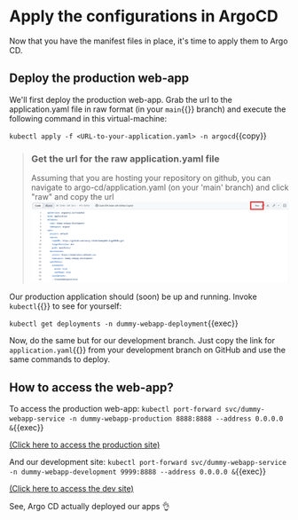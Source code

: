 # Apply the configurations in ArgoCD
Now that you have the manifest files in place, it's time to apply them to Argo CD.

## Deploy the production web-app
We'll first deploy the production web-app. Grab the url to the application.yaml file in raw format (in your `main`{{}} branch) and execute the following command in this virtual-machine:

`kubectl apply -f <URL-to-your-application.yaml> -n argocd`{{copy}}

> ### Get the url for the raw application.yaml file
>Assuming that you are hosting your repository on github, you can navigate to argo-cd/application.yaml (on your 'main' branch) and click "raw" and copy the url
><img src="./gitRawLink.png" style="width: 700px">

Our production application should (soon) be up and running. Invoke `kubectl`{{}} to see for yourself:

`kubectl get deployments -n dummy-webapp-deployment`{{exec}}

Now, do the same but for our development branch. Just copy the link for `application.yaml`{{}} from your development branch on GitHub and use the same commands to deploy.

## How to access the web-app?
To access the production web-app:
`kubectl port-forward svc/dummy-webapp-service -n dummy-webapp-production 8888:8888 --address 0.0.0.0 &`{{exec}}

[(Click here to access the production site)]({{TRAFFIC_HOST1_8888}})

And our development site:
`kubectl port-forward svc/dummy-webapp-service -n dummy-webapp-development 9999:8888 --address 0.0.0.0 &`{{exec}}

[(Click here to access the dev site)]({{TRAFFIC_HOST1_9999}})

See, Argo CD actually deployed our apps 👌